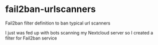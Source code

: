 # fail2ban-urlscanners
Fail2ban filter definition to ban typical url scanners

I just was fed up with bots scanning my Nextcloud server so I created a filter for Fail2ban service
